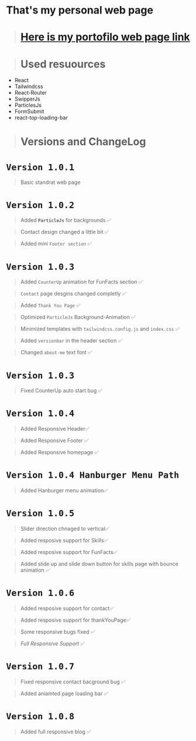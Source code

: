 # That's my personal web page

> # [Here is my portofilo web page link](https://azizportofilio.netlify.app/)

> # Used resuources

- React
- Tailwindcss
- React-Router
- SwipperJs
- ParticlesJs
- FormSubmit
- react-top-loading-bar

> # Versions and ChangeLog

# `Version 1.0.1`

> Basic standrat web page

# `Version 1.0.2`

> Added **`ParticleJs`** for backgrounds ✅

> Contact design changed a little bit ✅

> Added mini `Footer section` ✅

# `Version 1.0.3`

> Added `CounterUp` animation for FunFacts section ✅

> `Contact` page desgins changed completly ✅

> Added `Thank You Page` ✅

> Optimized `ParticleJs` Background-Animation ✅

> Minimized templates with `tailwindcss.config.js` and `index.css` ✅

> Added `versionbar` in the header section ✅

> Changed `about-me` text font ✅

# `Version 1.0.3`

> Fixed CounterUp auto start bug ✅

# `Version 1.0.4`

> Added Responsive Header✅

> Added Responsive Footer ✅

> Added Responsive homepage ✅

# `Version 1.0.4 Hanburger Menu Path`

> Added Hanburger menu animation✅

# `Version 1.0.5`

> Slider direction chnaged to vertical✅

> Added resposive support for Skills✅

> Added resposive support for FunFacts✅

> Added slide up and slide down button for skills page with bounce animation ✅

# `Version 1.0.6`

> Added resposive support for contact✅

> Added resposive support for thankYouPage✅

> Some responsive bugs fixed ✅

> _Full Responsive Support_ ✅

# `Version 1.0.7`

> Fixed responsive contact bacground bug ✅

> Added aniamted page loading bar ✅

# `Version 1.0.8`

> Added full responsive blog ✅
